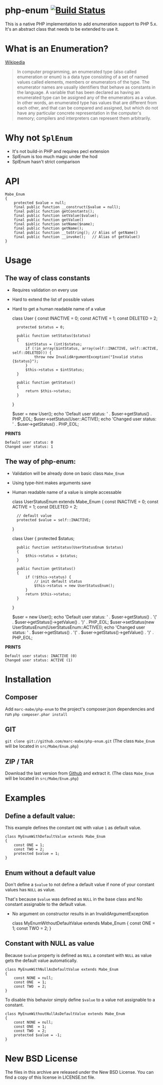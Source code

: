 # php-enum [![Build Status](https://secure.travis-ci.org/marc-mabe/php-enum.png?branch=master)](http://travis-ci.org/marc-mabe/php-enum)

This is a native PHP implementation to add enumeration support to PHP 5.x.
It's an abstract class that needs to be extended to use it.


# What is an Enumeration?

[Wikipedia](http://wikipedia.org/wiki/Enumerated_type)
> In computer programming, an enumerated type (also called enumeration or enum)
> is a data type consisting of a set of named values called elements, members
> or enumerators of the type. The enumerator names are usually identifiers that
> behave as constants in the language. A variable that has been declared as
> having an enumerated type can be assigned any of the enumerators as a value.
> In other words, an enumerated type has values that are different from each
> other, and that can be compared and assigned, but which do not have any
> particular concrete representation in the computer's memory; compilers and
> interpreters can represent them arbitrarily.


# Why not ```SplEnum```

* It's not build-in PHP and requires pecl extension
* SplEnum is too much magic under the hod
* SplEnum hasn't strict comparison


# API

    Mabe_Enum
    {
        protected $value = null;
        final public function __construct($value = null);
        final public function getConstants();
        final public function setValue($value);
        final public function getValue()
        final public function setName($name);
        final public function getName();
        final public function __toString(); // Alias of getName()
        final public function __invoke();   // Alias of getValue()
    }


# Usage

## The way of class constants

* Requires validation on every use
* Hard to extend the list of possible values
* Hard to get a human readable name of a value

    class User
    {
        const INACTIVE = 0;
        const ACTIVE   = 1;
        const DELETED  = 2;

        protected $status = 0;

        public function setStatus($status)
        {
            $intStatus = (int)$status;
            if (!in_array($intStatus, array(self::INACTIVE, self::ACTIVE, self::DELETED))) {
                throw new InvalidArgumentException("Invalid status {$status}");
            }
            $this->status = $intStatus;
        }

        public function getStatus()
        {
            return $this->status;
        }
    }

    $user = new User();
    echo 'Default user status: ' . $user->getStatus() . PHP_EOL;
    $user->setStatus(User::ACTIVE);
    echo 'Changed user status: ' . $user->getStatus() . PHP_EOL;

**PRINTS**

    Default user status: 0
    Changed user status: 1

## The way of php-enum:

* Validation will be already done on basic class ```Mabe_Enum```
* Using type-hint makes arguments save
* Human readable name of a value is simple accessable

    class UserStatusEnum extends Mabe_Enum
    {
        const INACTIVE = 0;
        const ACTIVE   = 1;
        const DELETED  = 2;

        // default value
        protected $value = self::INACTIVE;
    }

    class User
    {
        protected $status;

        public function setStatus(UserStatusEnum $status)
        {
            $this->status = $status;
        }

        public function getStatus()
        {
            if (!$this->status) {
                // init default status
                $this->status = new UserStatusEnum();
            }
            return $this->status;
        }
    }

    $user = new User();
    echo 'Default user status: ' . $user->getStatus() . '(' . $user->getStatus()->getValue() . ')' . PHP_EOL;
    $user->setStatus(new UserStatusEnum(UserStatusEnum::ACTIVE));
    echo 'Changed user status: ' . $user->getStatus() . '(' . $user->getStatus()->getValue() . ')' . PHP_EOL;

**PRINTS**

    Default user status: INACTIVE (0)
    Changed user status: ACTIVE (1)


# Installation

## Composer

Add ```marc-mabe/php-enum``` to the project's composer.json dependencies and run
```php composer.phar install```

## GIT

```git clone git://github.com/marc-mabe/php-enum.git```
(The class ```Mabe_Enum``` will be located in ```src/Mabe/Enum.php```)

## ZIP / TAR

Download the last version from [Github](https://github.com/marc-mabe/php-enum/tags)
and extract it.
(The class ```Mabe_Enum``` will be located in ```src/Mabe/Enum.php```)


# Examples

## Define a default value:

This example defines the constant ```ONE``` with value ```1``` as default
value.

    class MyEnumWithDefaultValue extends Mabe_Enum
    {
        const ONE = 1;
        const TWO = 2;
        protected $value = 1;
    }

## Enum without a default value

Don't define a ```$value``` to not define a default value if none of your
constant values has ```NULL``` as value.

That's because ```$value``` was defined as ```NULL``` in the base class and
No constant assignable to the default value.

* No argument on constructor results in an InvalidArgumentException

    class MyEnumWithoutDefaultValue extends Mabe_Enum
    {
        const ONE = 1;
        const TWO = 2;
    }

## Constant with NULL as value

Because ```$value``` property is defined as ```NULL``` a constant with
```NULL```  as value gets the default value automatically.

    class MyEnumWithNullAsDefaultValue extends Mabe_Enum
    {
        const NONE = null;
        const ONE  = 1;
        const TWO  = 2;
    }

To disable this behavior simply define ```$value``` to a value not assignable
to a constant.

    class MyEnumWithoutNullAsDefaultValue extends Mabe_Enum
    {
        const NONE = null;
        const ONE  = 1;
        const TWO  = 2;
        protected $value = -1;
    }


# New BSD License

The files in this archive are released under the New BSD License.
You can find a copy of this license in LICENSE.txt file.
